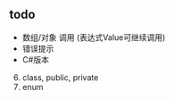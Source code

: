 ## todo

* 数组/对象 调用 (表达式Value可继续调用)
* 错误提示
* C#版本

6. class, public, private
5. enum

<!-- * 函数重载 -->
<!-- * 左值 -->
<!-- * 排除指定方法解析 -->
<!-- 8. find, is_define, is_number, is_bool, is_string, is_null, is_array, is_function -->

<!-- 1. try, catch, finally -->
<!-- 2. break, continue -->
<!-- 3. funtion, return -->
<!-- 4. const -->
<!-- 7. array, foreach -->